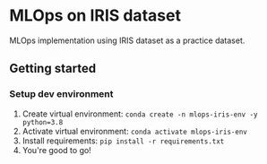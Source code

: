 # MLOps on IRIS dataset

MLOps implementation using IRIS dataset as a practice dataset.

## Getting started

### Setup dev environment

1. Create virtual environment: `conda create -n mlops-iris-env -y python=3.8`
1. Activate virtual environment: `conda activate mlops-iris-env`
1. Install requirements: `pip install -r requirements.txt`
1. You're good to go!
